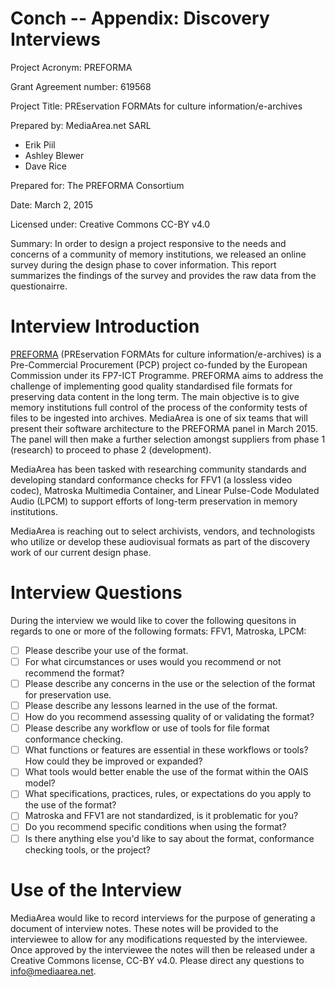 # Conch -- Appendix: Discovery Interviews

Project Acronym: PREFORMA

Grant Agreement number: 619568

Project Title: PREservation FORMAts for culture information/e-archives

Prepared by: MediaArea.net SARL

  - Erik Piil
  - Ashley Blewer
  - Dave Rice

Prepared for: The PREFORMA Consortium

Date: March 2, 2015

Licensed under: Creative Commons CC-BY v4.0

Summary: In order to design a project responsive to the needs and concerns of a community of memory institutions, we released an online survey during the design phase to cover information. This report summarizes the findings of the survey and provides the raw data from the questionairre.

# Interview Introduction

[PREFORMA](http://PREFORMA-project.eu/) (PREservation FORMAts for culture information/e-archives) is a Pre-Commercial Procurement (PCP) project co-funded by the European Commission under its FP7-ICT Programme. PREFORMA aims to address the challenge of implementing good quality standardised file formats for preserving data content in the long term. The main objective is to give memory institutions full control of the process of the conformity tests of files to be ingested into archives. MediaArea is one of six teams that will present their software architecture to the PREFORMA panel in March 2015. The panel will then make a further selection amongst suppliers from phase 1 (research) to proceed to phase 2 (development).

MediaArea has been tasked with researching community standards and developing standard conformance checks for FFV1 (a lossless video codec), Matroska Multimedia Container, and Linear Pulse-Code Modulated Audio (LPCM) to support efforts of long-term preservation in memory institutions.

MediaArea is reaching out to select archivists, vendors, and technologists who utilize or develop these audiovisual formats as part of the discovery work of our current design phase.

# Interview Questions

During the interview we would like to cover the following quesitons in regards to one or more of the following formats: FFV1, Matroska, LPCM:

- [ ] Please describe your use of the format.
- [ ] For what circumstances or uses would you recommend or not recommend the format?
- [ ] Please describe any concerns in the use or the selection of the format for preservation use.
- [ ] Please describe any lessons learned in the use of the format.
- [ ] How do you recommend assessing quality of or validating the format?
- [ ] Please describe any workflow or use of tools for file format conformance checking.
- [ ] What functions or features are essential in these workflows or tools? How could they be improved or expanded?
- [ ] What tools would better enable the use of the format within the OAIS model?
- [ ] What specifications, practices, rules, or expectations do you apply to the use of the format?
- [ ] Matroska and FFV1 are not standardized, is it problematic for you?
- [ ] Do you recommend specific conditions when using the format?
- [ ] Is there anything else you'd like to say about the format, conformance checking tools, or the project?

# Use of the Interview

MediaArea would like to record interviews for the purpose of generating a document of interview notes. These notes will be provided to the interviewee to allow for any modifications requested by the interviewee. Once approved by the interviewee the notes will then be released under a Creative Commons license, CC-BY v4.0. Please direct any questions to info@mediaarea.net.
